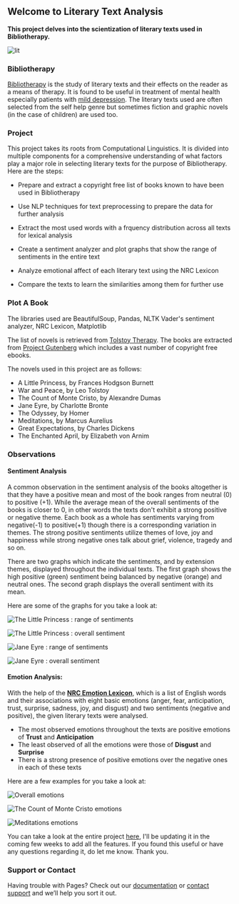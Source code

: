## Welcome to Literary Text Analysis

**This project delves into the scientization of literary texts used in Bibliotherapy.**

![lit](https://user-images.githubusercontent.com/65708254/98934021-76057500-2507-11eb-9e26-ef9e88450f63.png)

### Bibliotherapy

[Bibliotherapy](https://en.wikipedia.org/wiki/Bibliotherapy#:~:text=Bibliotherapy%20) is the study of literary texts and their effects on the reader as a means of therapy. It is found to be useful in treatment of mental health especially patients with [mild depression](https://onlinelibrary.wiley.com/doi/abs/10.1002/cpp.1814). The literary texts used are often selected from the self help genre but sometimes fiction and graphic novels (in the case of children) are used too.

### Project

This project takes its roots from Computational Linguistics. It is divided into multiple components for a comprehensive understanding of what factors play a major role in selecting literary texts for the purpose of Bibliotherapy. Here are the steps:

- Prepare and extract a copyright free list of books known to have been used in Bibliotherapy

- Use NLP techniques for text preprocessing to prepare the data for further analysis

- Extract the most used words with a frquency distribution across all texts for lexical analysis

- Create a sentiment analyzer and plot graphs that show the range of sentiments in the entire text

- Analyze emotional affect of each literary text using the NRC Lexicon

- Compare the texts to learn the similarities among them for further use

### Plot A Book

The libraries used are BeautifulSoup, Pandas, NLTK Vader's sentiment analyzer, NRC Lexicon, Matplotlib

The list of novels is retrieved from [Tolstoy Therapy](https://www.tolstoytherapy.com/bibliotherapy-recommendations/).
The books are extracted from [Project Gutenberg](http://gutenberg.org/) which includes a vast number of copyright free ebooks.

The novels used in this project are as follows: 

- A Little Princess, by Frances Hodgson Burnett
- War and Peace, by Leo Tolstoy
- The Count of Monte Cristo, by Alexandre Dumas
- Jane Eyre, by Charlotte Bronte
- The Odyssey, by Homer
- Meditations, by Marcus Aurelius
- Great Expectations, by Charles Dickens
- The Enchanted April, by Elizabeth von Arnim

### Observations
#### Sentiment Analysis

A common observation in the sentiment analysis of the books altogether is that they have a positive mean and most of the book ranges from neutral (0) to positive (+1). While the average mean of the overall sentiments of the books is closer to 0, in other words the texts don't exhibit a strong positive or negative theme. Each book as a whole has sentiments varying from negative(-1) to positive(+1) though there is a corresponding variation in themes. The strong positive sentiments utilize themes of love, joy and happiness while strong negative ones talk about grief, violence, tragedy and so on.

There are two graphs which indicate the sentiments, and by extension themes, displayed throughout the individual texts. The first graph shows the high positive (green) sentiment being balanced by negative (orange) and neutral ones. The second graph displays the overall sentiment with its mean.

Here are some of the graphs for you take a look at:

![The Little Princess : range of sentiments](https://user-images.githubusercontent.com/65708254/98933400-92ed7880-2506-11eb-9084-e8d7485461e8.png)

![The Little Princess : overall sentiment](https://user-images.githubusercontent.com/65708254/96993835-784c6300-1549-11eb-8f66-24beb444913d.png)

![Jane Eyre : range of sentiments](https://user-images.githubusercontent.com/65708254/98940943-ceda0b00-2511-11eb-9b68-f660ec142a1a.png)

![Jane Eyre : overall sentiment](https://user-images.githubusercontent.com/65708254/96993777-65d22980-1549-11eb-9518-82a80b33942a.png)

#### Emotion Analysis:

With the help of the [**NRC Emotion Lexicon**](https://saifmohammad.com/WebPages/NRC-Emotion-Lexicon.htm), which is a list of English words and their associations with eight basic emotions (anger, fear, anticipation, trust, surprise, sadness, joy, and disgust) and two sentiments (negative and positive), the given literary texts were analysed.

- The most observed emotions throughout the texts are positive emotions of **Trust** and **Anticipation**
- The least observed of all the emotions were those of **Disgust** and **Surprise**
- There is a strong presence of positive emotions over the negative ones in each of these texts

Here are a few examples for you take a look at:

![Overall emotions](https://user-images.githubusercontent.com/65708254/102092077-a6616b80-3e45-11eb-95c7-e576dc6924ca.png)

![The Count of Monte Cristo emotions](https://user-images.githubusercontent.com/65708254/102092145-bd07c280-3e45-11eb-82d3-07c62c8d70ab.png)

![Meditations emotions](https://user-images.githubusercontent.com/65708254/102092232-da3c9100-3e45-11eb-9187-12b85d95a781.png)


You can take a look at the entire project [here](https://github.com/srish1108/Literary-Text-Analysis), I'll be updating it in the coming few weeks to add all the features. If you found this useful or have any questions regarding it, do let me know. Thank you.


### Support or Contact

Having trouble with Pages? Check out our [documentation](https://docs.github.com/categories/github-pages-basics/) or [contact support](https://github.com/contact) and we’ll help you sort it out.

